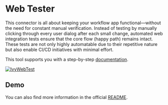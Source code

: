 
# Web Tester

This connector is all about keeping your workflow app functional—without the need for constant manual verification. Instead of testing by manually clicking through every user dialog after each small change, automated web integration tests ensure that the core flow (happy path) remains intact. These tests are not only highly automatable due to their repetitive nature but also enable CI/CD initiatives with minimal effort.

This tool supports you with a step-by-step [documentation](https://developer.axonivy.com/doc/12.0/concepts/testing/web-testing.html).

[![IvyWebTest](https://developer.axonivy.com/doc/9.2/_images/webtesting-run.gif)](https://developer.axonivy.com/doc/9.2/concepts/testing/web-testing.html)

## Demo

You can also find more information in the official [README](https://github.com/axonivy/web-tester#how-to-use-in-your-project).

